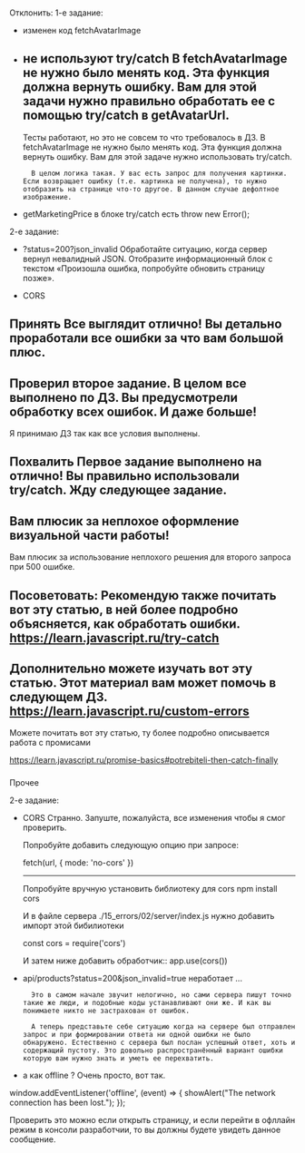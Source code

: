 ###
Отклонить:
1-е задание:
- изменен код fetchAvatarImage
- не используют try/catch
    В fetchAvatarImage не нужно было менять код. Эта функция должна вернуть ошибку. Вам для этой задачи нужно правильно обработать ее с помощью try/catch в getAvatarUrl.
    ---
    Тесты работают, но это не совсем то что требовалось в ДЗ. В fetchAvatarImage не нужно было менять код. Эта функция должна вернуть ошибку. Вам для этой задаче нужно использовать try/catch.

        В целом логика такая. У вас есть запрос для получения картинки. Если возвращает ошибку (т.е. картинка не получена), то нужно отобразить на странице что-то другое. В данном случае дефолтное изображение.


- getMarketingPrice в блоке try/catch есть throw new Error();

2-е задание:
- ?status=200?json_invalid
    Обработайте ситуацию, когда сервер вернул невалидный JSON. Отобразите информационный блок с текстом «Произошла ошибка, попробуйте обновить страницу позже».

- CORS

###
Принять
Все выглядит отлично! Вы детально проработали все ошибки за что вам большой плюс.
---
Проверил второе задание. В целом все выполнено по ДЗ. Вы предусмотрели обработку всех ошибок. И даже больше!
---
Я принимаю ДЗ так как все условия выполнены.

###
Похвалить
Первое задание выполнено на отлично! Вы правильно использовали try/catch.
​Жду следующее задание.
---
Вам плюсик за неплохое оформление визуальной части работы!
---
Вам плюсик за использование неплохого решения для второго запроса при 500 ошибке.

###
Посоветовать:
Рекомендую также почитать вот эту статью, в ней более подробно объясняется, как обработать ошибки.
https://learn.javascript.ru/try-catch
---
Дополнительно можете изучать вот эту статью. Этот материал вам может помочь в следующем ДЗ.
https://learn.javascript.ru/custom-errors
---
Можете почитать вот эту статью, ту более подробно описывается работа с промисами

https://learn.javascript.ru/promise-basics#potrebiteli-then-catch-finally


###
Прочее


2-е задание:
- CORS
Странно. Запуште, пожалуйста, все изменения чтобы я смог проверить.

    Попробуйте добавить следующую опцию при запросе:

    fetch(url, { mode: 'no-cors' })

    ---------

    Попробуйте вручную установить библиотеку для cors
    npm install cors

    И в файле сервера ./15_errors/02/server/index.js нужно добавить импорт этой бибилиотеки

    const cors = require('cors')

    И затем ниже добавить обработчик::
    app.use(cors())


- api/products?status=200&json_invalid=true неработает
    ...

        Это в самом начале звучит нелогично, но сами сервера пишут точно такие же люди, и подобные коды устанавливают они же. И как вы понимаете никто не застрахован от ошибок.

        А теперь представьте себе ситуацию когда на сервере был отправлен запрос и при формировании ответа ни одной ошибки не было обнаружено. Естественно с сервера был послан успешный ответ, хоть и содержащий пустоту. Это довольно распространённый вариант ошибки которую вам нужно знать и уметь ее перехватить.

- а как offline ?
Очень просто, вот так.

window.addEventListener('offline', (event) => {
    showAlert("The network connection has been lost.");
});

Проверить это можно если открыть страницу, и если перейти в офллайн режим в консоли разработчии, то вы должны будете увидеть данное сообщение.
